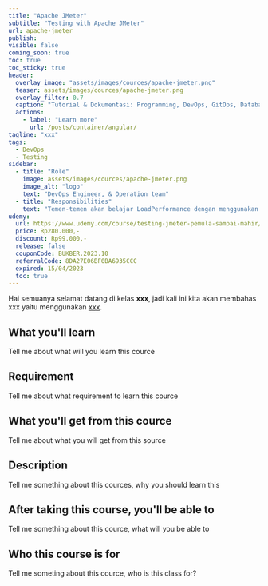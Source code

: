 ```yaml
---
title: "Apache JMeter"
subtitle: "Testing with Apache JMeter"
url: apache-jmeter
publish: 
visible: false
coming_soon: true
toc: true
toc_sticky: true
header:
  overlay_image: "assets/images/cources/apache-jmeter.png"
  teaser: assets/images/cources/apache-jmeter.png
  overlay_filter: 0.7
  caption: "Tutorial & Dokumentasi: Programming, DevOps, GitOps, Database, & Servers"
  actions:
    - label: "Learn more"
      url: /posts/container/angular/
tagline: "xxx"
tags:
  - DevOps
  - Testing
sidebar:
  - title: "Role"
    image: assets/images/cources/apache-jmeter.png
    image_alt: "logo"
    text: "DevOps Engineer, & Operation team"
  - title: "Responsibilities"
    text: "Temen-temen akan belajar LoadPerformance dengan menggunakan tools Apache JMeter untuk Web, Web Service, Jdbc, dan lain-lain."
udemy: 
  url: https://www.udemy.com/course/testing-jmeter-pemula-sampai-mahir/
  price: Rp280.000,-
  discount: Rp99.000,-
  release: false
  couponCode: BUKBER.2023.10
  referralCode: 8DA27E06BF0BA6935CCC
  expired: 15/04/2023
  toc: true
---
```


Hai semuanya selamat datang di kelas **xxx**, jadi kali ini kita akan membahas xxx yaitu menggunakan [xxx](link). 

<!--more-->

## What you'll learn

Tell me about what will you learn this cource

## Requirement

Tell me about what requirement to learn this cource

## What you'll get from this cource

Tell me about what you will get from this source

## Description

Tell me something about this cources, why you should learn this

## After taking this course, you'll be able to

Tell me something about this cource, what will you be able to

## Who this course is for

Tell me someting about this cource, who is this class for?
